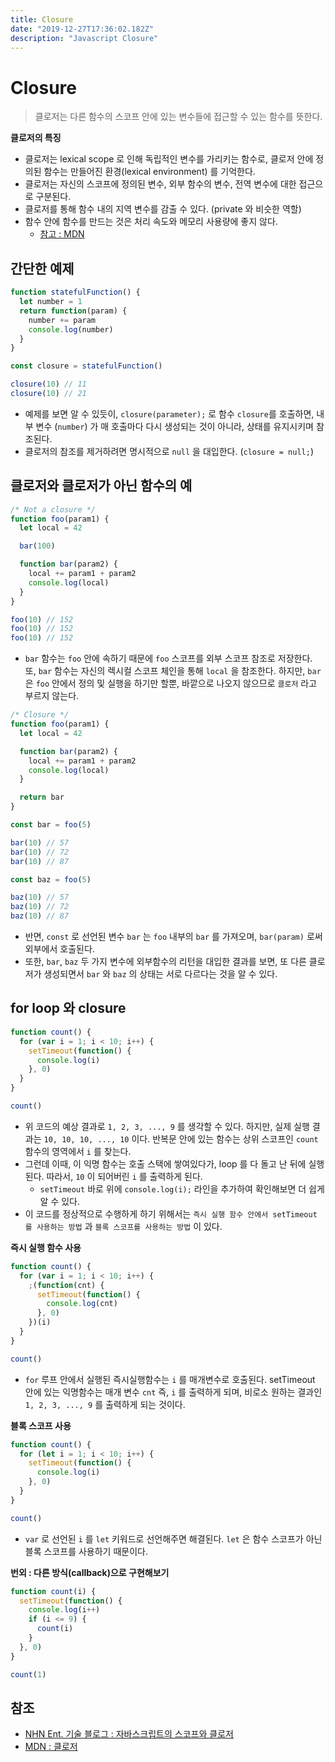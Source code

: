 ```yaml
---
title: Closure
date: "2019-12-27T17:36:02.182Z"
description: "Javascript Closure"
---
```


# Closure

> 클로저는 다른 함수의 스코프 안에 있는 변수들에 접근할 수 있는 함수를 뜻한다.

**클로저의 특징**

- 클로저는 lexical scope 로 인해 독립적인 변수를 가리키는 함수로, 클로저 안에 정의된 함수는 만들어진 환경(lexical environment) 를 기억한다.
- 클로저는 자신의 스코프에 정의된 변수, 외부 함수의 변수, 전역 변수에 대한 접근으로 구분된다.
- 클로저를 통해 함수 내의 지역 변수를 감출 수 있다. (private 와 비슷한 역할)
- 함수 안에 함수를 만드는 것은 처리 속도와 메모리 사용량에 좋지 않다.
  - <a href="https://developer.mozilla.org/ko/docs/A_re-introduction_to_JavaScript#.EB.A9.94.EB.AA.A8.EB.A6.AC_.EB.88.84.EC.B6.9C">참고 : MDN</a>

## 간단한 예제

```js
function statefulFunction() {
  let number = 1
  return function(param) {
    number += param
    console.log(number)
  }
}

const closure = statefulFunction()

closure(10) // 11
closure(10) // 21
```

- 예제를 보면 알 수 있듯이, `closure(parameter);` 로 함수 `closure`를 호출하면, 내부 변수 (`number`) 가 매 호출마다 다시 생성되는 것이 아니라, 상태를 유지시키며 참조된다.
- 클로저의 참조를 제거하려면 명시적으로 `null` 을 대입한다. (`closure = null;`)

## 클로저와 클로저가 아닌 함수의 예

```js
/* Not a closure */
function foo(param1) {
  let local = 42

  bar(100)

  function bar(param2) {
    local += param1 + param2
    console.log(local)
  }
}

foo(10) // 152
foo(10) // 152
foo(10) // 152
```

- `bar` 함수는 `foo` 안에 속하기 때문에 `foo` 스코프를 외부 스코프 참조로 저장한다. 또, `bar` 함수는 자신의 렉시컬 스코프 체인을 통해 `local` 을 참조한다. 하지만, `bar` 은 `foo` 안에서 정의 및 실행을 하기만 할뿐, 바깥으로 나오지 않으므로 `클로저` 라고 부르지 않는다.

```js
/* Closure */
function foo(param1) {
  let local = 42

  function bar(param2) {
    local += param1 + param2
    console.log(local)
  }

  return bar
}

const bar = foo(5)

bar(10) // 57
bar(10) // 72
bar(10) // 87

const baz = foo(5)

baz(10) // 57
baz(10) // 72
baz(10) // 87
```

- 반면, `const` 로 선언된 변수 `bar` 는 `foo` 내부의 `bar` 를 가져오며, `bar(param)` 로써 외부에서 호출된다.
- 또한, `bar`, `baz` 두 가지 변수에 외부함수의 리턴을 대입한 결과를 보면, 또 다른 클로저가 생성되면서 `bar` 와 `baz` 의 상태는 서로 다르다는 것을 알 수 있다.

## for loop 와 closure

```js
function count() {
  for (var i = 1; i < 10; i++) {
    setTimeout(function() {
      console.log(i)
    }, 0)
  }
}

count()
```

- 위 코드의 예상 결과로 `1, 2, 3, ..., 9` 를 생각할 수 있다. 하지만, 실제 실행 결과는 `10, 10, 10, ..., 10` 이다. 반복문 안에 있는 함수는 상위 스코프인 `count` 함수의 영역에서 `i` 를 찾는다.
- 그런데 이때, 이 익명 함수는 호출 스택에 쌓여있다가, loop 를 다 돌고 난 뒤에 실행된다. 따라서, `10` 이 되어버린 `i` 를 출력하게 된다.
  - `setTimeout` 바로 위에 `console.log(i);` 라인을 추가하여 확인해보면 더 쉽게 알 수 있다.
- 이 코드를 정상적으로 수행하게 하기 위해서는 `즉시 실행 함수 안에서 setTimeout 를 사용하는 방법` 과 `블록 스코프를 사용하는 방법` 이 있다.

**즉시 실행 함수 사용**

```js
function count() {
  for (var i = 1; i < 10; i++) {
    ;(function(cnt) {
      setTimeout(function() {
        console.log(cnt)
      }, 0)
    })(i)
  }
}

count()
```

- `for` 루프 안에서 실행된 즉시실행함수는 `i` 를 매개변수로 호출된다. setTimeout 안에 있는 익명함수는 매개 변수 `cnt` 즉, `i` 를 출력하게 되며, 비로소 원하는 결과인 `1, 2, 3, ..., 9` 를 출력하게 되는 것이다.

**블록 스코프 사용**

```js
function count() {
  for (let i = 1; i < 10; i++) {
    setTimeout(function() {
      console.log(i)
    }, 0)
  }
}

count()
```

- `var` 로 선언된 `i` 를 `let` 키워드로 선언해주면 해결된다. `let` 은 함수 스코프가 아닌 블록 스코프를 사용하기 때문이다.

**번외 : 다른 방식(callback)으로 구현해보기**

```js
function count(i) {
  setTimeout(function() {
    console.log(i++)
    if (i <= 9) {
      count(i)
    }
  }, 0)
}

count(1)
```

## 참조

- [NHN Ent. 기술 블로그 : 자바스크립트의 스코프와 클로저](http://meetup.toast.com/posts/86)
- [MDN : 클로저](https://developer.mozilla.org/ko/docs/Web/JavaScript/Guide/Closures)
